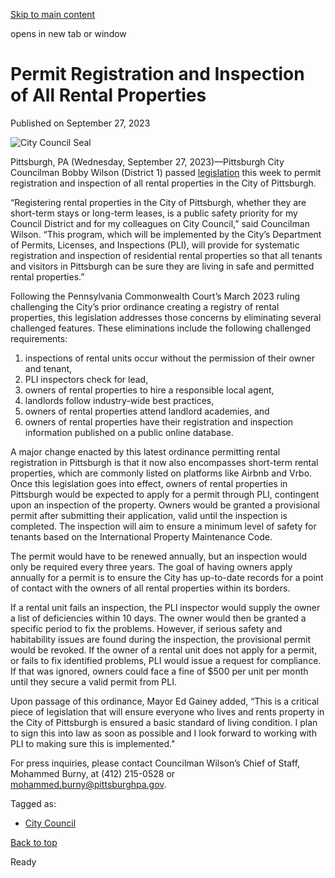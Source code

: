 [Skip to main content](https://www.pittsburghpa.gov/City-Government/City-Council/Districts/Bobby-Wilson-District-1/1-Newsletters-Press-Releases/Councilman-Bobby-Wilson-Passes-Legislation-to-Permit-Registration-and-Inspection-of-All-Rental-Properties-in-the-City-of-Pittsburgh#main-content)

opens in new tab or window

# Permit Registration and Inspection of All Rental Properties

Published on September 27, 2023

![City Council Seal](https://www.pittsburghpa.gov/files/assets/city/v/1/city-council/images/15528_city-council-seal.png?dimension=pageimage&w=480)

Pittsburgh, PA (Wednesday, September 27, 2023)—Pittsburgh City Councilman Bobby Wilson (District 1) passed [legislation](https://pittsburgh.legistar.com/LegislationDetail.aspx?ID=5559394&GUID=0BFC9638-B9CF-4F99-A70C-040DF625B509&Options=ID%7CText%7C&Search=rental+registration&FullText=1) this week to permit registration and inspection of all rental properties in the City of Pittsburgh.

“Registering rental properties in the City of Pittsburgh, whether they are short-term stays or long-term leases, is a public safety priority for my Council District and for my colleagues on City Council,” said Councilman Wilson. “This program, which will be implemented by the City’s Department of Permits, Licenses, and Inspections (PLI), will provide for systematic registration and inspection of residential rental properties so that all tenants and visitors in Pittsburgh can be sure they are living in safe and permitted rental properties.”

Following the Pennsylvania Commonwealth Court’s March 2023 ruling challenging the City’s prior ordinance creating a registry of rental properties, this legislation addresses those concerns by eliminating several challenged features. These eliminations include the following challenged requirements:

1. inspections of rental units occur without the permission of their owner and tenant,
2. PLI inspectors check for lead,
3. owners of rental properties to hire a responsible local agent,
4. landlords follow industry-wide best practices,
5. owners of rental properties attend landlord academies, and
6. owners of rental properties have their registration and inspection information published on a public online database.

A major change enacted by this latest ordinance permitting rental registration in Pittsburgh is that it now also encompasses short-term rental properties, which are commonly listed on platforms like Airbnb and Vrbo. Once this legislation goes into effect, owners of rental properties in Pittsburgh would be expected to apply for a permit through PLI, contingent upon an inspection of the property. Owners would be granted a provisional permit after submitting their application, valid until the inspection is completed. The inspection will aim to ensure a minimum level of safety for tenants based on the International Property Maintenance Code.

The permit would have to be renewed annually, but an inspection would only be required every three years. The goal of having owners apply annually for a permit is to ensure the City has up-to-date records for a point of contact with the owners of all rental properties within its borders.

If a rental unit fails an inspection, the PLI inspector would supply the owner a list of deficiencies within 10 days. The owner would then be granted a specific period to fix the problems. However, if serious safety and habitability issues are found during the inspection, the provisional permit would be revoked. If the owner of a rental unit does not apply for a permit, or fails to fix identified problems, PLI would issue a request for compliance. If that was ignored, owners could face a fine of $500 per unit per month until they secure a valid permit from PLI.

Upon passage of this ordinance, Mayor Ed Gainey added, “This is a critical piece of legislation that will ensure everyone who lives and rents property in the City of Pittsburgh is ensured a basic standard of living condition. I plan to sign this into law as soon as possible and I look forward to working with PLI to making sure this is implemented."

For press inquiries, please contact Councilman Wilson’s Chief of Staff, Mohammed Burny, at (412) 215-0528 or [mohammed.burny@pittsburghpa.gov](mailto:mohammed.burny@pittsburghpa.gov).

Tagged as:

- [City Council](https://www.pittsburghpa.gov/News-articles?dlv_OC%20CL%20City%20News%20Listing=(dd_OC%20News%20Categories=City%20Council))

[Back to top](https://www.pittsburghpa.gov/City-Government/City-Council/Districts/Bobby-Wilson-District-1/1-Newsletters-Press-Releases/Councilman-Bobby-Wilson-Passes-Legislation-to-Permit-Registration-and-Inspection-of-All-Rental-Properties-in-the-City-of-Pittsburgh#body-top)

Ready
